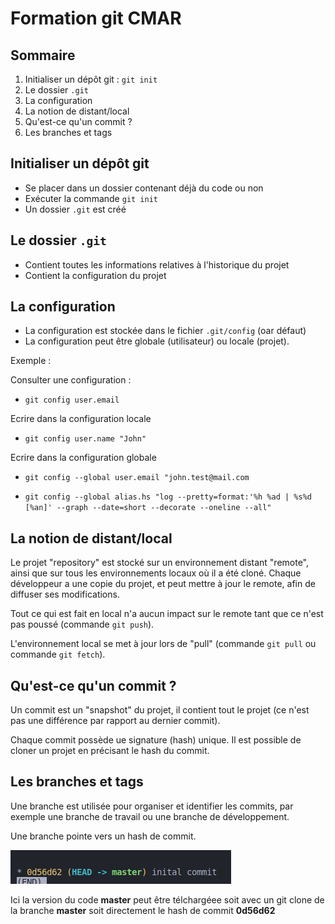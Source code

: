 # Formation git CMAR

## Sommaire

1. Initialiser un dépôt git : `git init`
2. Le dossier `.git`
3. La configuration
4. La notion de distant/local
5. Qu'est-ce qu'un commit ?
6. Les branches et tags

## Initialiser un dépôt git

- Se placer dans un dossier contenant déjà du code ou non
- Exécuter la commande `git init`
- Un dossier `.git` est créé

## Le dossier `.git`

- Contient toutes les informations relatives à l'historique du projet
- Contient la configuration du projet

## La configuration

- La configuration est stockée dans le fichier `.git/config` (oar défaut)
- La configuration peut être globale (utilisateur) ou locale (projet).

Exemple : 

Consulter une configuration : 
- `git config user.email`

Ecrire dans la configuration locale
- `git config user.name "John"`

Ecrire dans la configuration globale
- `git config --global user.email "john.test@mail.com`

- `git config --global alias.hs "log --pretty=format:'%h %ad | %s%d [%an]' --graph --date=short --decorate --oneline --all"`

## La notion de distant/local

Le projet "repository" est stocké sur un environnement distant "remote", ainsi que sur tous les environnements locaux où il a été cloné. Chaque développeur a une copie du projet, et peut mettre à jour le remote, afin de diffuser ses modifications.

Tout ce qui est fait en local n'a aucun impact sur le remote tant que ce n'est pas poussé (commande `git push`). 

L'environnement local se met à jour lors de "pull" (commande `git pull` ou commande `git fetch`).

## Qu'est-ce qu'un commit ?

Un commit est un "snapshot" du projet, il contient tout le projet (ce n'est pas une différence par rapport au dernier commit). 

Chaque commit possède ue signature (hash) unique. Il est possible de cloner un projet en précisant le hash du commit.

## Les branches et tags

Une branche est utilisée pour organiser et identifier les commits, par exemple une branche de travail ou une branche de développement.

Une branche pointe vers un hash de commit.

![Alt text](image.png)

Ici la version du code **master** peut être télchargéee soit avec un git clone de la branche **master** soit directement le hash de commit **0d56d62**